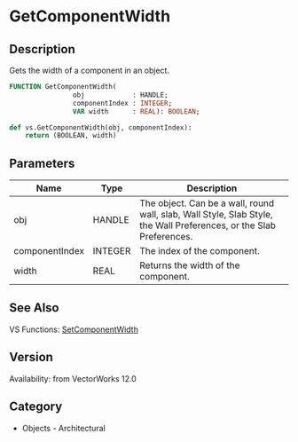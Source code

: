 # GetComponentWidth

## Description
Gets the width of a component in an object.

```pascal
FUNCTION GetComponentWidth(
				obj            : HANDLE;
				componentIndex : INTEGER;
				VAR width      : REAL): BOOLEAN;
```

```python
def vs.GetComponentWidth(obj, componentIndex):
    return (BOOLEAN, width)
```

## Parameters
|Name|Type|Description|
|---|---|---|
|obj|HANDLE|The object. Can be a wall, round wall, slab, Wall Style, Slab Style, the Wall Preferences, or the Slab Preferences.|
|componentIndex|INTEGER|The index of the component.|
|width|REAL|Returns the width of the component.|

## See Also
VS Functions:
[SetComponentWidth](SetComponentWidth.md)

## Version
Availability: from VectorWorks 12.0

## Category
* Objects - Architectural

